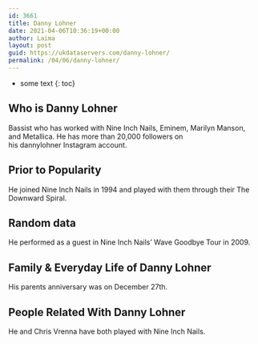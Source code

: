 ```yaml
---
id: 3661
title: Danny Lohner
date: 2021-04-06T10:36:19+00:00
author: Laima
layout: post
guid: https://ukdataservers.com/danny-lohner/
permalink: /04/06/danny-lohner/
---
```


* some text
{: toc}


## Who is Danny Lohner
                  
                  
                  
Bassist who has worked with Nine Inch Nails, Eminem, Marilyn Manson, and Metallica. He has more than 20,000 followers on his dannylohner Instagram account.
                  
              
            
              
            
                
                
                
## Prior to Popularity
                  
                  
                  
He joined Nine Inch Nails in 1994 and played with them through their The Downward Spiral.
                  
              
            
              
            
                
                
                
## Random data
                  
                  
                  
He performed as a guest in Nine Inch Nails&#8217; Wave Goodbye Tour in 2009.
                  
              
            
              
            
                
                
                
## Family & Everyday Life of Danny Lohner
                  
                  
                  
His parents anniversary was on December 27th. 
                  
              
            
              
            
                
                
                
## People Related With Danny Lohner
                  
                  
                  
He and Chris Vrenna have both played with Nine Inch Nails.
                  
              
            
              
            
                
              
            
              
              
            
            
              
            
          
          
          